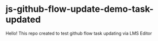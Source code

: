 # js-github-flow-update-demo-task-updated
Hello! This repo created to test github flow task updating via LMS Editor
